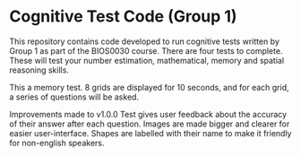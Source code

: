 # Cognitive Test Code (Group 1)

This repository contains code developed to run cognitive tests written by Group 1 as part of the BIOS0030 course.
There are four tests to complete. These will test your number estimation, mathematical, memory and spatial reasoning skills. 

This a memory test. 8 grids are displayed for 10 seconds, and for each grid, a series of questions will be asked. 

Improvements made to v1.0.0
Test gives user feedback about the accuracy of their answer after each question. 
Images are made bigger and clearer for easier user-interface. 
Shapes are labelled with their name to make it friendly for non-english speakers. 
